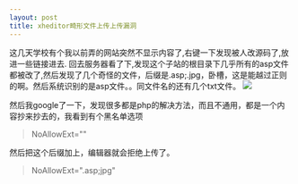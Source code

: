 ```yaml
---
layout: post
title: xheditor畸形文件上传上传漏洞
---
```


这几天学校有个我以前弄的网站突然不显示内容了,右键一下发现被人改源码了,放进一些链接进去.
回去服务器看了下,发现这个子站的根目录下几乎所有的asp文件都被改了,然后发现了几个奇怪的文件，后缀是.asp;.jpg，卧槽，这是能越过正则的啊。然后系统识别的是asp文件。。同文件名的还有几个txt文件。
![](http://fakefish.me/img/2013-5-24.png)

然后我google了一下，发现很多都是php的解决方法，而且不通用，都是一个内容抄来抄去的，我看到有个黑名单选项

>NoAllowExt=""

然后把这个后缀加上，编辑器就会拒绝上传了。

>NoAllowExt=".asp;jpg"